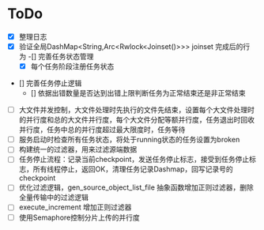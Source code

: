 # ToDo 

-[x] 整理日志
-[x] 验证全局DashMap<String,Arc<Rwlock<Joinset()>>> joinset 完成后的行为
-[] 完善任务状态管理
  - [x] 每个任务阶段注册任务状态
- [] 完善任务停止逻辑
  - [] 依据出错数量是否达到出错上限判断任务为正常结束还是非正常结束 
- [ ] 大文件并发控制，大文件处理时先执行的文件先结束，设置每个大文件处理时的并行度和总的大文件并行度，每个大文件分配等额并行度，任务退出时回收并行度，任务中总的并行度超过最大限度时，任务等待
- [ ] 服务启动时检查所有任务状态，将处于running状态的任务设置为broken
- [ ] 构建统一的过滤器，用来过滤源端数据
- [ ] 任务停止流程：记录当前checkpoint，发送任务停止标志，接受到任务停止标志，所有线程停止，返回OK，清理任务记录Dashmap，回写记录号的checkpoint
- [ ] 优化过滤逻辑，gen_source_object_list_file 抽象函数增加正则过滤器，删除全量传输中的过滤逻辑
- [ ] execute_increment 增加正则过滤器
- [ ] 使用Semaphore控制分片上传的并行度